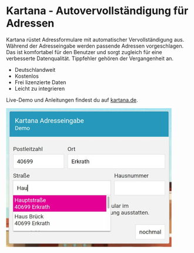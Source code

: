# Kartana - Autovervollständigung für Adressen

Kartana rüstet Adressformulare mit automatischer Vervollständigung aus. Während der Adresseingabe werden passende Adressen vorgeschlagen. Das ist komfortabel für den Benutzer und
sorgt zugleich für eine verbesserte Datenqualität. Tippfehler gehören der Vergangenheit an.

* Deutschlandweit
* Kostenlos
* Frei lizenzierte Daten
* Leicht zu integrieren

Live-Demo und Anleitungen findest du auf [kartana.de](https://kartana.de).


![Screenshot](example.jpeg)
